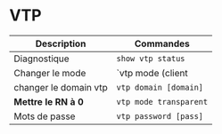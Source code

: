 # VTP

| Description | Commandes |
| ----------- | --------- |
| Diagnostique | `show vtp status` |
| Changer le mode | `vtp mode (client | server | transparent)` |
| changer le domain vtp | `vtp domain [domain]`|
| **Mettre le RN à 0** | `vtp mode transparent` |
| Mots de passe | `vtp password [pass]`
